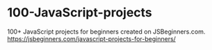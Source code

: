 # 100-JavaScript-projects
100+ JavaScript projects for beginners created on JSBeginners.com. </br>
https://jsbeginners.com/javascript-projects-for-beginners/
